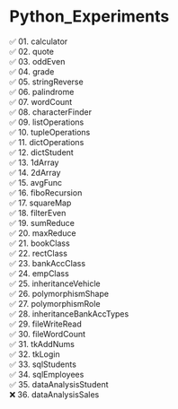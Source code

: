 # Python_Experiments

✅ 01. calculator<br/>
✅ 02. quote<br/>
✅ 03. oddEven<br/>
✅ 04. grade<br/>
✅ 05. stringReverse<br/>
✅ 06. palindrome<br/>
✅ 07. wordCount<br/>
✅ 08. characterFinder<br/>
✅ 09. listOperations<br/>
✅ 10. tupleOperations<br/>
✅ 11. dictOperations<br/>
✅ 12. dictStudent<br/>
✅ 13. 1dArray<br/>
✅ 14. 2dArray<br/>
✅ 15. avgFunc<br/>
✅ 16. fiboRecursion<br/>
✅ 17. squareMap<br/>
✅ 18. filterEven<br/>
✅ 19. sumReduce<br/>
✅ 20. maxReduce<br/>
✅ 21. bookClass<br/>
✅ 22. rectClass<br/>
✅ 23. bankAccClass<br/>
✅ 24. empClass<br/>
✅ 25. inheritanceVehicle<br/>
✅ 26. polymorphismShape<br/>
✅ 27. polymorphismRole<br/>
✅ 28. inheritanceBankAccTypes<br/>
✅ 29. fileWriteRead<br/>
✅ 30. fileWordCount<br/>
✅ 31. tkAddNums<br/>
✅ 32. tkLogin<br/>
✅ 33. sqlStudents<br/>
✅ 34. sqlEmployees<br/>
✅ 35. dataAnalysisStudent<br/>
❌ 36. dataAnalysisSales<br/>